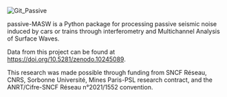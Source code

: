 ![Git_Passive](https://github.com/user-attachments/assets/d11bbdfe-e3d5-45c7-8165-435d75678b29)

passive-MASW is a Python package for processing passive seismic noise induced by cars or trains through interferometry and Multichannel Analysis of Surface Waves.

Data from this project can be found at https://doi.org/10.5281/zenodo.10245089.

This research was made possible through funding from SNCF Réseau, CNRS, Sorbonne Université, Mines Paris-PSL research contract, and the ANRT/Cifre-SNCF Réseau n°2021/1552 convention.
